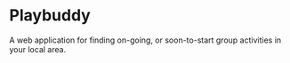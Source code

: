 # Playbuddy

A web application for finding on-going, or soon-to-start group
activities in your local area.